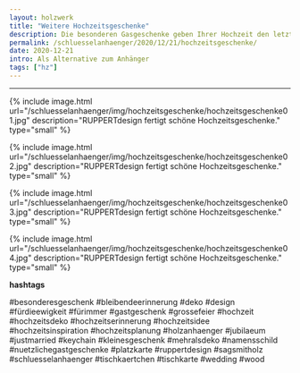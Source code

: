```yaml
---
layout: holzwerk
title: "Weitere Hochzeitsgeschenke"
description: Die besonderen Gasgeschenke geben Ihrer Hochzeit den letzten Schliff.
permalink: /schluesselanhaenger/2020/12/21/hochzeitsgeschenke/
date: 2020-12-21
intro: Als Alternative zum Anhänger
tags: ["hz"]
---
```


---


{% include image.html url="/schluesselanhaenger/img/hochzeitsgeschenke/hochzeitsgeschenke01.jpg" description="RUPPERTdesign fertigt schöne Hochzeitsgeschenke." type="small" %}

{% include image.html url="/schluesselanhaenger/img/hochzeitsgeschenke/hochzeitsgeschenke02.jpg" description="RUPPERTdesign fertigt schöne Hochzeitsgeschenke." type="small" %}

{% include image.html url="/schluesselanhaenger/img/hochzeitsgeschenke/hochzeitsgeschenke03.jpg" description="RUPPERTdesign fertigt schöne Hochzeitsgeschenke." type="small" %}

{% include image.html url="/schluesselanhaenger/img/hochzeitsgeschenke/hochzeitsgeschenke04.jpg" description="RUPPERTdesign fertigt schöne Hochzeitsgeschenke." type="small" %}


**hashtags**

#besonderesgeschenk
#bleibendeerinnerung
#deko
#design
#fürdieewigkeit
#fürimmer
#gastgeschenk
#grossefeier
#hochzeit
#hochzeitsdeko
#hochzeitserinnerung
#hochzeitsidee
#hochzeitsinspiration
#hochzeitsplanung
#holzanhaenger
#jubilaeum
#justmarried
#keychain
#kleinesgeschenk
#mehralsdeko
#namensschild
#nuetzlichegastgeschenke
#platzkarte
#ruppertdesign
#sagsmitholz
#schluesselanhaenger
#tischkaertchen
#tischkarte
#wedding
#wood
